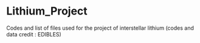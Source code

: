 # Lithium_Project
Codes and list of files used for the project of interstellar lithium (codes and data credit : EDIBLES) 

